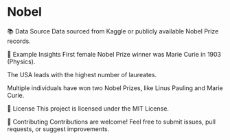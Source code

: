 # Nobel
📚 Data Source
Data sourced from Kaggle or publicly available Nobel Prize records.

📌 Example Insights
First female Nobel Prize winner was Marie Curie in 1903 (Physics).

The USA leads with the highest number of laureates.

Multiple individuals have won two Nobel Prizes, like Linus Pauling and Marie Curie.

📃 License
This project is licensed under the MIT License.

🤝 Contributing
Contributions are welcome! Feel free to submit issues, pull requests, or suggest improvements.
